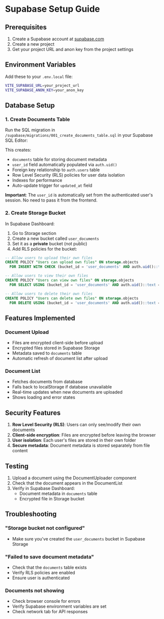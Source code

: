 # Supabase Setup Guide

## Prerequisites

1. Create a Supabase account at [supabase.com](https://supabase.com)
2. Create a new project
3. Get your project URL and anon key from the project settings

## Environment Variables

Add these to your `.env.local` file:

```bash
VITE_SUPABASE_URL=your_project_url
VITE_SUPABASE_ANON_KEY=your_anon_key
```

## Database Setup

### 1. Create Documents Table

Run the SQL migration in `/supabase/migrations/001_create_documents_table.sql` in your Supabase SQL Editor:

This creates:

- `documents` table for storing document metadata
- `user_id` field automatically populated via `auth.uid()`
- Foreign key relationship to `auth.users` table
- Row Level Security (RLS) policies for user data isolation
- Indexes for performance
- Auto-update trigger for `updated_at` field

**Important**: The `user_id` is automatically set from the authenticated user's session. No need to pass it from the frontend.

### 2. Create Storage Bucket

In Supabase Dashboard:

1. Go to Storage section
2. Create a new bucket called `user_documents`
3. Set it as a **private** bucket (not public)
4. Add RLS policies for the bucket:

```sql
-- Allow users to upload their own files
CREATE POLICY "Users can upload own files" ON storage.objects
  FOR INSERT WITH CHECK (bucket_id = 'user_documents' AND auth.uid()::text = (storage.foldername(name))[1]);

-- Allow users to view their own files
CREATE POLICY "Users can view own files" ON storage.objects
  FOR SELECT USING (bucket_id = 'user_documents' AND auth.uid()::text = (storage.foldername(name))[1]);

-- Allow users to delete their own files
CREATE POLICY "Users can delete own files" ON storage.objects
  FOR DELETE USING (bucket_id = 'user_documents' AND auth.uid()::text = (storage.foldername(name))[1]);
```

## Features Implemented

### Document Upload

- Files are encrypted client-side before upload
- Encrypted files stored in Supabase Storage
- Metadata saved to `documents` table
- Automatic refresh of document list after upload

### Document List

- Fetches documents from database
- Falls back to localStorage if database unavailable
- Real-time updates when new documents are uploaded
- Shows loading and error states

## Security Features

1. **Row Level Security (RLS)**: Users can only see/modify their own documents
2. **Client-side encryption**: Files are encrypted before leaving the browser
3. **User isolation**: Each user's files are stored in their own folder
4. **Secure metadata**: Document metadata is stored separately from file content

## Testing

1. Upload a document using the DocumentUploader component
2. Check that the document appears in the DocumentList
3. Verify in Supabase Dashboard:
   - Document metadata in `documents` table
   - Encrypted file in Storage bucket

## Troubleshooting

### "Storage bucket not configured"

- Make sure you've created the `user_documents` bucket in Supabase Storage

### "Failed to save document metadata"

- Check that the `documents` table exists
- Verify RLS policies are enabled
- Ensure user is authenticated

### Documents not showing

- Check browser console for errors
- Verify Supabase environment variables are set
- Check network tab for API responses
